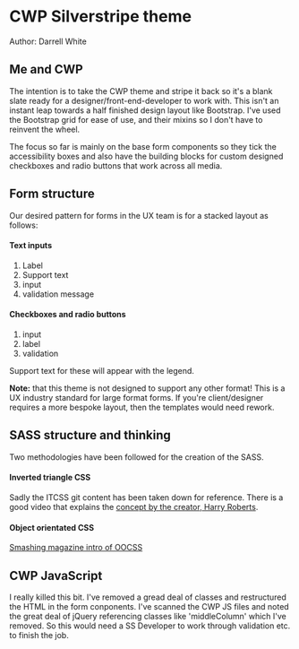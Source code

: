 # CWP Silverstripe theme

Author: Darrell White



## Me and CWP


The intention is to take the CWP theme and stripe it back so it's a blank slate ready for a designer/front-end-developer to work with. This isn't an instant leap towards a half finished design layout like Bootstrap. I've used the Bootstrap grid for ease of use, and their mixins so I don't have to reinvent the wheel.

The focus so far is mainly on the base form components so they tick the accessibility boxes and also have the building blocks for custom designed checkboxes and radio buttons that work across all media. 




## Form structure


Our desired pattern for forms in the UX team is for a stacked layout as follows:

#### Text inputs
1. Label
2. Support text 
3. input
4. validation message

#### Checkboxes and radio buttons
1. input
2. label
3. validation

Support text for these will appear with the legend.

**Note:** that this theme is not designed to support any other format! This is a UX industry standard for large format forms. If you're client/designer requires a more bespoke layout, then the templates would need rework.

## SASS structure and thinking

Two methodologies have been followed for the creation of the SASS. 

#### Inverted triangle CSS

Sadly the ITCSS git content has been taken down for reference. There is a good video that explains the [concept by the creator, Harry Roberts](https://www.youtube.com/watch?v=1OKZOV-iLj4).

#### Object orientated CSS
[Smashing magazine intro of OOCSS](https://www.smashingmagazine.com/2011/12/an-introduction-to-object-oriented-css-oocss/)




## CWP JavaScript


I really killed this bit. I've removed a gread deal of classes and restructured the HTML in the form conponents. I've scanned the CWP JS files and noted the great deal of jQuery referencing classes like 'middleColumn' which I've removed. So this would need a SS Developer to work through validation etc. to finish the job.